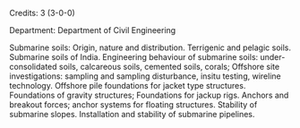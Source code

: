 Credits: 3 (3-0-0)

Department: Department of Civil Engineering

Submarine soils: Origin, nature and distribution. Terrigenic and pelagic soils. Submarine soils of India. Engineering behaviour of submarine soils: under-consolidated soils, calcareous soils, cemented soils, corals; Offshore site investigations: sampling and sampling disturbance, insitu testing, wireline technology. Offshore pile foundations for jacket type structures. Foundations of gravity structures; Foundations for jackup rigs. Anchors and breakout forces; anchor systems for floating structures. Stability of submarine slopes. Installation and stability of submarine pipelines.